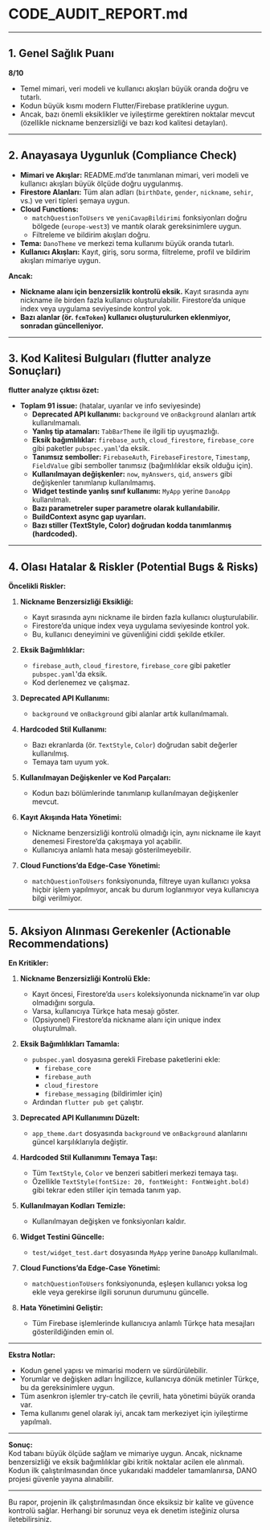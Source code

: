 # CODE_AUDIT_REPORT.md

---

## 1. Genel Sağlık Puanı

**8/10**

- Temel mimari, veri modeli ve kullanıcı akışları büyük oranda doğru ve tutarlı.
- Kodun büyük kısmı modern Flutter/Firebase pratiklerine uygun.
- Ancak, bazı önemli eksiklikler ve iyileştirme gerektiren noktalar mevcut (özellikle nickname benzersizliği ve bazı kod kalitesi detayları).

---

## 2. Anayasaya Uygunluk (Compliance Check)

- **Mimari ve Akışlar:** README.md’de tanımlanan mimari, veri modeli ve kullanıcı akışları büyük ölçüde doğru uygulanmış.
- **Firestore Alanları:** Tüm alan adları (`birthDate`, `gender`, `nickname`, `sehir`, vs.) ve veri tipleri şemaya uygun.
- **Cloud Functions:**
  - `matchQuestionToUsers` ve `yeniCavapBildirimi` fonksiyonları doğru bölgede (`europe-west3`) ve mantık olarak gereksinimlere uygun.
  - Filtreleme ve bildirim akışları doğru.
- **Tema:** `DanoTheme` ve merkezi tema kullanımı büyük oranda tutarlı.
- **Kullanıcı Akışları:** Kayıt, giriş, soru sorma, filtreleme, profil ve bildirim akışları mimariye uygun.

**Ancak:**
- **Nickname alanı için benzersizlik kontrolü eksik.** Kayıt sırasında aynı nickname ile birden fazla kullanıcı oluşturulabilir. Firestore’da unique index veya uygulama seviyesinde kontrol yok.
- **Bazı alanlar (ör. `fcmToken`) kullanıcı oluşturulurken eklenmiyor, sonradan güncelleniyor.**

---

## 3. Kod Kalitesi Bulguları (flutter analyze Sonuçları)

**flutter analyze çıktısı özet:**
- **Toplam 91 issue:** (hatalar, uyarılar ve info seviyesinde)
  - **Deprecated API kullanımı:** `background` ve `onBackground` alanları artık kullanılmamalı.
  - **Yanlış tip atamaları:** `TabBarTheme` ile ilgili tip uyuşmazlığı.
  - **Eksik bağımlılıklar:** `firebase_auth`, `cloud_firestore`, `firebase_core` gibi paketler `pubspec.yaml`'da eksik.
  - **Tanımsız semboller:** `FirebaseAuth`, `FirebaseFirestore`, `Timestamp`, `FieldValue` gibi semboller tanımsız (bağımlılıklar eksik olduğu için).
  - **Kullanılmayan değişkenler:** `now`, `myAnswers`, `qid`, `answers` gibi değişkenler tanımlanıp kullanılmamış.
  - **Widget testinde yanlış sınıf kullanımı:** `MyApp` yerine `DanoApp` kullanılmalı.
  - **Bazı parametreler super parametre olarak kullanılabilir.**
  - **BuildContext async gap uyarıları.**
  - **Bazı stiller (TextStyle, Color) doğrudan kodda tanımlanmış (hardcoded).**

---

## 4. Olası Hatalar & Riskler (Potential Bugs & Risks)

**Öncelikli Riskler:**

1. **Nickname Benzersizliği Eksikliği:**
   - Kayıt sırasında aynı nickname ile birden fazla kullanıcı oluşturulabilir.
   - Firestore’da unique index veya uygulama seviyesinde kontrol yok.
   - Bu, kullanıcı deneyimini ve güvenliğini ciddi şekilde etkiler.

2. **Eksik Bağımlılıklar:**
   - `firebase_auth`, `cloud_firestore`, `firebase_core` gibi paketler `pubspec.yaml`'da eksik.
   - Kod derlenemez ve çalışmaz.

3. **Deprecated API Kullanımı:**
   - `background` ve `onBackground` gibi alanlar artık kullanılmamalı.

4. **Hardcoded Stil Kullanımı:**
   - Bazı ekranlarda (ör. `TextStyle`, `Color`) doğrudan sabit değerler kullanılmış.
   - Temaya tam uyum yok.

5. **Kullanılmayan Değişkenler ve Kod Parçaları:**
   - Kodun bazı bölümlerinde tanımlanıp kullanılmayan değişkenler mevcut.

6. **Kayıt Akışında Hata Yönetimi:**
   - Nickname benzersizliği kontrolü olmadığı için, aynı nickname ile kayıt denemesi Firestore’da çakışmaya yol açabilir.
   - Kullanıcıya anlamlı hata mesajı gösterilmeyebilir.

7. **Cloud Functions’da Edge-Case Yönetimi:**
   - `matchQuestionToUsers` fonksiyonunda, filtreye uyan kullanıcı yoksa hiçbir işlem yapılmıyor, ancak bu durum loglanmıyor veya kullanıcıya bilgi verilmiyor.

---

## 5. Aksiyon Alınması Gerekenler (Actionable Recommendations)

**En Kritikler:**

1. **Nickname Benzersizliği Kontrolü Ekle:**
   - Kayıt öncesi, Firestore’da `users` koleksiyonunda nickname’in var olup olmadığını sorgula.
   - Varsa, kullanıcıya Türkçe hata mesajı göster.
   - (Opsiyonel) Firestore’da nickname alanı için unique index oluşturulmalı.

2. **Eksik Bağımlılıkları Tamamla:**
   - `pubspec.yaml` dosyasına gerekli Firebase paketlerini ekle:
     - `firebase_core`
     - `firebase_auth`
     - `cloud_firestore`
     - `firebase_messaging` (bildirimler için)
   - Ardından `flutter pub get` çalıştır.

3. **Deprecated API Kullanımını Düzelt:**
   - `app_theme.dart` dosyasında `background` ve `onBackground` alanlarını güncel karşılıklarıyla değiştir.

4. **Hardcoded Stil Kullanımını Temaya Taşı:**
   - Tüm `TextStyle`, `Color` ve benzeri sabitleri merkezi temaya taşı.
   - Özellikle `TextStyle(fontSize: 20, fontWeight: FontWeight.bold)` gibi tekrar eden stiller için temada tanım yap.

5. **Kullanılmayan Kodları Temizle:**
   - Kullanılmayan değişken ve fonksiyonları kaldır.

6. **Widget Testini Güncelle:**
   - `test/widget_test.dart` dosyasında `MyApp` yerine `DanoApp` kullanılmalı.

7. **Cloud Functions’da Edge-Case Yönetimi:**
   - `matchQuestionToUsers` fonksiyonunda, eşleşen kullanıcı yoksa log ekle veya gerekirse ilgili sorunun durumunu güncelle.

8. **Hata Yönetimini Geliştir:**
   - Tüm Firebase işlemlerinde kullanıcıya anlamlı Türkçe hata mesajları gösterildiğinden emin ol.

---

**Ekstra Notlar:**
- Kodun genel yapısı ve mimarisi modern ve sürdürülebilir.
- Yorumlar ve değişken adları İngilizce, kullanıcıya dönük metinler Türkçe, bu da gereksinimlere uygun.
- Tüm asenkron işlemler try-catch ile çevrili, hata yönetimi büyük oranda var.
- Tema kullanımı genel olarak iyi, ancak tam merkeziyet için iyileştirme yapılmalı.

---

**Sonuç:**  
Kod tabanı büyük ölçüde sağlam ve mimariye uygun. Ancak, nickname benzersizliği ve eksik bağımlılıklar gibi kritik noktalar acilen ele alınmalı. Kodun ilk çalıştırılmasından önce yukarıdaki maddeler tamamlanırsa, DANO projesi güvenle yayına alınabilir.

---

Bu rapor, projenin ilk çalıştırılmasından önce eksiksiz bir kalite ve güvence kontrolü sağlar. Herhangi bir sorunuz veya ek denetim isteğiniz olursa iletebilirsiniz. 